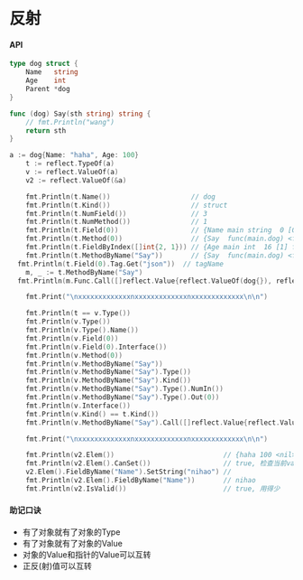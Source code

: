 <!-- # Go [反射三定律](https://segmentfault.com/a/1190000006190038)
#### 第一定律
反射可以将'借口类型变量'转换为'反射类型对象'  
> 这里反射类型指`reflection.Type`和`reflection.Value`  
从用法上来说，反射提供了一种机制，允许程序在运行时检查接口变量内部的(value, type)对。  
reflection的两种类型:`type`和`value`使访问接口内的数据成为可能。他们对应两个最简单的方法，分别是`reflection.TypeOf`和`reflection.ValueOf`，分别用来读取接口变量的`reflection.Type`和`reflection.Value`部分。当然，从`reflection.Value`也很容易获取到`reflection.Type`。  

- `reflection.TypeOf`  
```go
var x float64 = 3.4
fmt.Println(reflect.TypeOf(x)) // float64
// x被存储在一个空接口变量中传递过去，然后reflect.TypeOf对空接口变量进行了拆解，恢复其类型信息
```

- `reflect.ValueOf`  
```go
x := 3.4
fmt.Println(reflect.ValueOf(x)) // 3.4
```

他们还有很多的方法：  
```go
x := 3.4
v := reflect.ValueOf(x)
fmt.Println(v.Type()) // float64
fmt.Println(v.Kind() == reflect.Float64) // true
fmt.Println(v.Float()) // 3.4
```

反射库提供了很多有意义的属性，举例`Value`的`getter`和`setter`  
> 为了保证api的精简，这两个方法操作的是某一组类型范围最大的那个。如任何整形数，都是用int64。也就是说Value类型的Int方法返回值为int64类型  
```go
var x uint8 = 'x'
v := reflect.ValueOf(x)
fmt.Println(v.Type()) // uint8
fmt.Println(v.Kind() == reflect.Uint8) // true
fmt.Println(reflect.TypeOf(v.Uint)) // func() uint64
// 此处已经变成uint64了
```

**反射类型变量的`kind`方法会返回底层数据类型，而不是静态类型**  
```go
type MyInt int
var x MyInt = 7
v := reflect.ValueOf(x)
fmt.Println(v.Kind())          // int
fmt.Println(v.Type())          // main.MyInt
fmt.Println(reflect.TypeOf(x)) // main.MyInt
// 虽然变量V的 ‘静态类型’是MyInt，但是Kind方法仍然返回reflect.Int
// type方法不会像Type方法一样区分MyInt和Int
```

#### 第二定律
反射可以将"反射类型对象"转换为"接口类型变量"  
go语言中的反射可以创造自己反面类型的对象  

根据一个`reflect.Value`类型的变量，我们可以使用`Interface()`方法恢复其接口类型的值。事实上，这个方法会把`type`和`value`信息打包并填充到一个接口变量中，然后返回  
`func (v Value)Interface() interface{}`  

然后我们可以通过断言，恢复底层的具体值  
```go
var x float64 = 100
v := reflect.ValueOf(x)
y := v.Interface()
fmt.Println(y)           // 100  print会恢复数据类型
fmt.Println(y.(float64)) // 100
```
> 简单来说，就是`Interface()`和`ValueOf()`作用恰好相反，返回值的静态类型是`interface{}`  

#### 第三定律
如果要修改'反射类型对象'，其值必须是'可写的'(settable)  
```go
var x float64 = 3.4
v := reflect.ValueOf(x)
v.SetFloat(8.1)
// 抛出了一个异常
// panic: reflect.Value.SetFloat using unaddressable value
// 这个异常的原因是变量v是"不可写的"
// “可写性”是反射类型变量的一个属性，但不是所有的反射类型变量都拥有这个属性
```
可以用`CanSet()`方法检查一个`reflect.Value`类型变量的'可写性'.  
```go
var x float64 = 3.4
v := reflect.ValueOf(x)
fmt.Println(v.CanSet()) // false
```
"可写性"有些类似于寻址能力，但是更严格。他是反射类型变量的一种属性，赋予改变量修改底层存储数据的能力。“可写性”最终是由一个事实决定：反射对象是否存储了原始值  
基础数据类型(如`int`)传递给`reflect.ValueOf()`的是一个x的拷贝。所以即使更新成功了，也不会修改原始变量的值  
所以可以传递指针  
```go
var x = 3.4
p := reflect.ValueOf(&x)
fmt.Println(p.Type()) // *float64
fmt.Println(p.CanSet()) // false
v := p.Elem()
fmt.Println(v.CanSet()) // true
v.SetFloat(9.1)
fmt.Println(v) // 9.1
```
 -->

# 反射
#### API
```go
type dog struct {
	Name   string
	Age    int
	Parent *dog
}

func (dog) Say(sth string) string {
	// fmt.Println("wang")
	return sth
}

a := dog{Name: "haha", Age: 100}
	t := reflect.TypeOf(a)
	v := reflect.ValueOf(a)
	v2 := reflect.ValueOf(&a)

	fmt.Println(t.Name())                    // dog
	fmt.Println(t.Kind())                    // struct
	fmt.Println(t.NumField())                // 3
	fmt.Println(t.NumMethod())               // 1
	fmt.Println(t.Field(0))                  // {Name main string  0 [0] false}
	fmt.Println(t.Method(0))                 // {Say  func(main.dog) <func(main.dog) Value> 0}
	fmt.Println(t.FieldByIndex([]int{2, 1})) // {Age main int  16 [1] false}，嵌套结构，第2个的第一个属性
	fmt.Println(t.MethodByName("Say"))       // {Say  func(main.dog) <func(main.dog) Value> 0} true
  fmt.Println(t.Field(0).Tag.Get("json"))  // tagName
	m, _ := t.MethodByName("Say")
  fmt.Println(m.Func.Call([]reflect.Value{reflect.ValueOf(dog{}), reflect.ValueOf("laifu")})) // [laifu]

	fmt.Print("\nxxxxxxxxxxxxxnxxxxxxxxxxxxxnxxxxxxxxxxxxx\n\n")

	fmt.Println(t == v.Type())                                                           // true
	fmt.Println(v.Type())                                                                // main.dog
	fmt.Println(v.Type().Name())                                                         // dog
	fmt.Println(v.Field(0))                                                              // haha
	fmt.Println(v.Field(0).Interface())                                                  // haha, 转换成正射
	fmt.Println(v.Method(0))                                                             // 0x107c2b0
	fmt.Println(v.MethodByName("Say"))                                                   // 0x107c2b0
	fmt.Println(v.MethodByName("Say").Type())                                            // func(string)
	fmt.Println(v.MethodByName("Say").Kind())                                            // func
	fmt.Println(v.MethodByName("Say").Type().NumIn())                                    // 需要的参数个数，这里需要1个参数
	fmt.Println(v.MethodByName("Say").Type().Out(0))                                     // string 第一个返回值的类型
	fmt.Println(v.Interface())                                                           // {haha 100 <nil>}
	fmt.Println(v.Kind() == t.Kind())                                                    // true
	fmt.Println(v.MethodByName("Say").Call([]reflect.Value{reflect.ValueOf("wangcai")})) // [wangcai]

	fmt.Print("\nxxxxxxxxxxxxxnxxxxxxxxxxxxxnxxxxxxxxxxxxx\n\n")

	fmt.Println(v2.Elem())                           // {haha 100 <nil>}, 获取value中的值value
	fmt.Println(v2.Elem().CanSet())                  // true, 检查当前value中的值是否可以改变
	v2.Elem().FieldByName("Name").SetString("nihao") //
	fmt.Println(v2.Elem().FieldByName("Name"))       // nihao
	fmt.Println(v2.IsValid())                        // true, 用得少

```

#### 助记口诀
- 有了对象就有了对象的Type  
- 有了对象就有了对象的Value  
- 对象的Value和指针的Value可以互转  
- 正反(射)值可以互转  

